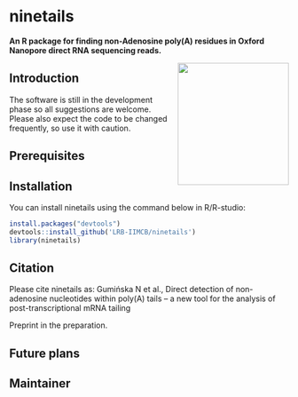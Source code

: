 # ninetails

**An R package for finding non-Adenosine poly(A) residues in Oxford Nanopore direct RNA sequencing reads.**

<img align="right" width="200" height="220" src="https://user-images.githubusercontent.com/68285258/168554098-a5a5dee9-2c8f-4351-86b4-e6420a5b8ced.png">

## Introduction

The software is still in the development phase so all suggestions are welcome. Please also expect the code to be changed frequently, so use it with caution.

## Prerequisites


## Installation

You can install ninetails using the command below in R/R-studio:

```r
install.packages("devtools")
devtools::install_github('LRB-IIMCB/ninetails')
library(ninetails)
```

## Citation

Please cite ninetails as: Gumińska N et al., Direct detection of non-adenosine nucleotides within poly(A) tails – a new tool for the analysis of post-transcriptional mRNA tailing

Preprint in the preparation.

## Future plans

## Maintainer



